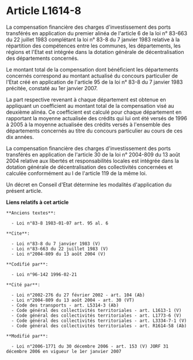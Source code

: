 # Article L1614-8

La compensation financière des charges d'investissement des ports transférés en application du premier alinéa de l'article 6
de la loi n° 83-663 du 22 juillet 1983 complétant la loi n° 83-8 du 7 janvier 1983 relative à la répartition des compétences
entre les communes, les départements, les régions et l'Etat est intégrée dans la dotation générale de décentralisation des
départements concernés. 

Le montant total de la compensation dont bénéficient les départements concernés correspond au montant actualisé du concours
particulier de l'Etat créé en application de l'article 95 de la loi n° 83-8 du 7 janvier 1983 précitée, constaté au 1er
janvier 2007. 

La part respective revenant à chaque département est obtenue en appliquant un coefficient au montant total de la compensation
visé au deuxième alinéa. Ce coefficient est calculé pour chaque département en rapportant la moyenne actualisée des crédits
qui lui ont été versés de 1996 à 2005 à la moyenne actualisée des crédits versés à l'ensemble des départements concernés au
titre du concours particulier au cours de ces dix années. 

La compensation financière des charges d'investissement des ports transférés en application de l'article 30 de la loi n°
2004-809 du 13 août 2004 relative aux libertés et responsabilités locales est intégrée dans la dotation générale de
décentralisation des collectivités concernées et calculée conformément au I de l'article 119 de la même loi. 

Un décret en Conseil d'Etat détermine les modalités d'application du présent article.

**Liens relatifs à cet article**

	**Anciens textes**:

	  - Loi n°83-8 1983-01-07 art. 95 al. 6

	**Cite**:

	  - Loi n°83-8 du 7 janvier 1983 (V)
	  - Loi n°83-663 du 22 juillet 1983 (V)
	  - Loi n°2004-809 du 13 août 2004 (V)

	**Codifié par**:

	  - Loi n°96-142 1996-02-21

	**Cité par**:

	  - Loi n°2002-276 du 27 février 2002 - art. 104 (Ab)
	  - Loi n°2004-809 du 13 août 2004 - art. 30 (VT)
	  - Code des transports - art. L5314-3 (Ab)
	  - Code général des collectivités territoriales - art. L1613-1 (V)
	  - Code général des collectivités territoriales - art. L1773-6 (V)
	  - Code général des collectivités territoriales - art. L3334-7-1 (V)
	  - Code général des collectivités territoriales - art. R1614-58 (Ab)

	**Modifié par**:

	  - Loi n°2006-1771 du 30 décembre 2006 - art. 153 (V) JORF 31 décembre 2006 en vigueur le 1er janvier 2007

